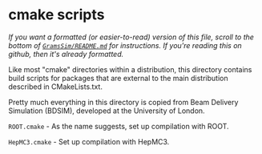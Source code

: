 # cmake scripts

_If you want a formatted (or easier-to-read) version of this file, scroll to the bottom of [`GramsSim/README.md`](../README.md) for instructions. If you're reading this on github, then it's already formatted._

Like most "cmake" directories within a distribution, this directory
contains build scripts for packages that are external to the main
distribution described in CMakeLists.txt.

Pretty much everything in this directory is copied from Beam Delivery
Simulation (BDSIM), developed at the University of London.

`ROOT.cmake` - As the name suggests, set up compilation with ROOT.

`HepMC3.cmake` - Set up compilation with HepMC3. 
